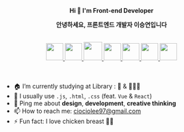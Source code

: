 <div align="center">

<p>
  <b>Hi 👋 I'm Front-end Developer</b>
</p>
<p>
  <b>안녕하세요, 프론트엔드 개발자 이승연입니다</b>
</p>

<br/>
  
  <div>
    <a href="https://developer.mozilla.org/ko/docs/Web/JavaScript" title="JavaScript">
      <img src="https://img.icons8.com/color/48/000000/javascript--v1.png" width="40"/>
    </a>
    <a href="https://ko.reactjs.org/docs/getting-started.html">
      <img src="https://img.icons8.com/color/48/000000/react-native.png" width="40"/>
    </a>
    <a href="https://vuejs.org/guide/introduction.html">
      <img src="https://img.icons8.com/color/480/undefined/vue-js.png" width="43"/>
    </a>
    <a href="https://html.spec.whatwg.org/">
      <img src="https://img.icons8.com/color/48/000000/html-5--v1.png" width="40"/>
    </a>
    <a href="https://devdocs.io/css/">
      <img src="https://img.icons8.com/color/48/000000/css3.png" width="40"/>
    </a>
    <a href="https://styled-components.com/docs">
      <img src="https://user-images.githubusercontent.com/80025242/153629384-ff837734-138a-4a55-8358-b307c02f3dfa.png" width="40"/>
    </a>
    <a href="https://www.typescriptlang.org/docs/">
      <img src="https://img.icons8.com/color/48/000000/typescript.png" width="40"/>
    </a>
  </div>

<!-- [![Anurag's GitHub stats](https://github-readme-stats.vercel.app/api?username=ciocio97&hide=stars&count_private=true&show_icons=true&theme=dracula)](https://github.com/anuraghazra/github-readme-stats) -->

<br/>
<br/>
  
</div>

- 🏠 I’m currently studying at Library : 🏢 & 👩🏻‍💻
- 🌱 I usually use `.js`, `.html`, `.css` (feat. `Vue` & `React`)
- 💬 Ping me about <b>design</b>, <b>development</b>, <b>creative thinking</b>
- 📫 How to reach me: ciociolee97@gmail.com
- ⚡ Fun fact: I love chicken breast 💪🏻
